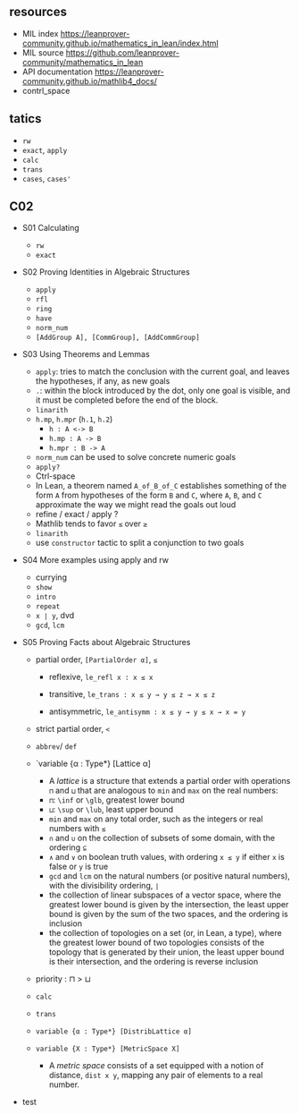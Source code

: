 ## resources

* MIL index https://leanprover-community.github.io/mathematics_in_lean/index.html
* MIL source https://github.com/leanprover-community/mathematics_in_lean
* API documentation https://leanprover-community.github.io/mathlib4_docs/
* contrl_space



## tatics

* `rw`
* `exact`, `apply`
* `calc`
* `trans`
* `cases`, `cases'`



## C02

* S01 Calculating
  * `rw`
  * `exact`
* S02 Proving Identities in Algebraic Structures
  * `apply`
  * `rfl`
  * `ring`
  * `have`
  * `norm_num`
  * `[AddGroup A], [CommGroup], [AddCommGroup]`
* S03 Using Theorems and Lemmas
  *  `apply`: tries to match the conclusion with the current goal, and leaves the hypotheses, if any, as new goals
  * `.`: within the block introduced by the dot, only one goal is visible, and it must be completed before the end of the block.
  * `linarith`
  * `h.mp`, `h.mpr` (`h.1`, `h.2`)
    * `h : A <-> B`
    * `h.mp : A -> B`
    * `h.mpr : B -> A`
  * `norm_num` can be used to solve concrete numeric goals
  * `apply?`
  * Ctrl-space
  * In Lean, a theorem named `A_of_B_of_C` establishes something of the form `A` from hypotheses of the form `B` and `C`, where `A`, `B`, and `C` approximate the way we might read the goals out loud
  * refine / exact / apply ?
  * Mathlib tends to favor `≤` over `≥`
  * `linarith`
  * use `constructor` tactic to split a conjunction to two goals
* S04 More examples using apply and rw
  * currying
  * `show`
  * `intro`
  * `repeat`
  * `x ∣ y`, dvd
  * `gcd`, `lcm`
  
* S05 Proving Facts about Algebraic Structures
  * partial order, `[PartialOrder α]`, `≤`
    * reflexive, `le_refl x : x ≤ x`
  
    * transitive, `le_trans : x ≤ y → y ≤ z → x ≤ z`

    * antisymmetric, `le_antisymm : x ≤ y → y ≤ x → x = y`
  
  * strict partial order, `<`
  
  * `abbrev`/ `def`
  
  * `variable {α : Type*} [Lattice α]
    * A *lattice* is a structure that extends a partial order with operations `⊓` and `⊔` that are analogous to `min` and `max` on the real numbers:
    * `⊓`: `\inf` or `\glb`, greatest lower bound
    * `⊔`: `\sup` or `\lub`, least upper bound
    * `min` and `max` on any total order, such as the integers or real numbers with `≤`
    * `∩` and `∪` on the collection of subsets of some domain, with the ordering `⊆`
    * `∧` and `∨` on boolean truth values, with ordering `x ≤ y` if either `x` is false or `y` is true
    * `gcd` and `lcm` on the natural numbers (or positive natural numbers), with the divisibility ordering, `∣`
    * the collection of linear subspaces of a vector space, where the greatest lower bound is given by the intersection, the least upper bound is given by the sum of the two spaces, and the ordering is inclusion
    * the collection of topologies on a set (or, in Lean, a type), where the greatest lower bound of two topologies consists of the topology that is generated by their union, the least upper bound is their intersection, and the ordering is reverse inclusion
  
  * priority : ⊓ > ⊔
    
  * `calc`
  
  * `trans`
  
  * `variable {α : Type*} [DistribLattice α]`
  
  * `variable {X : Type*} [MetricSpace X]`
    * A *metric space* consists of a set equipped with a notion of distance, `dist x y`, mapping any pair of elements to a real number.
  
* test

